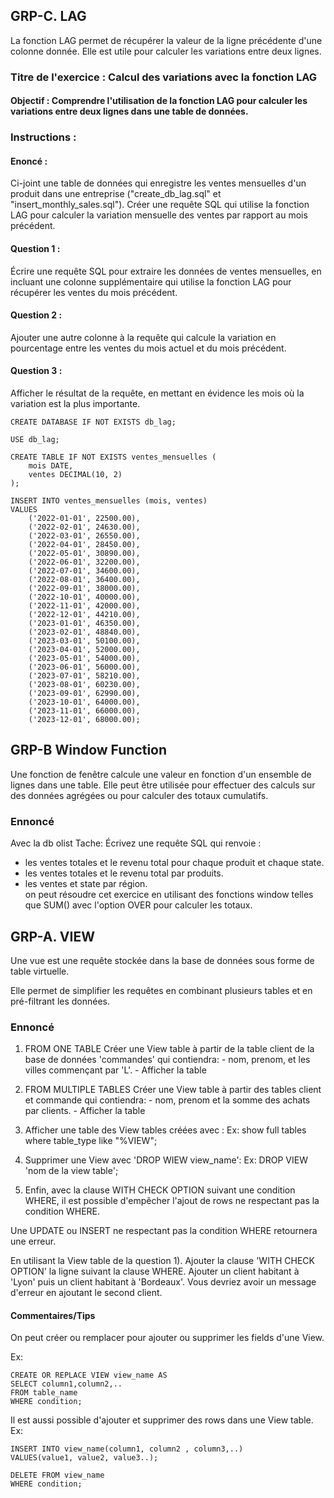 ## GRP-C. LAG
La fonction LAG permet de récupérer la valeur de la ligne précédente d'une colonne donnée.
Elle est utile pour calculer les variations entre deux lignes.


### Titre de l'exercice : Calcul des variations avec la fonction LAG

#### Objectif : Comprendre l'utilisation de la fonction LAG pour calculer les variations entre deux lignes dans une table de données.

### Instructions :

#### Enoncé : 
Ci-joint une table de données qui enregistre les ventes mensuelles d'un produit dans une entreprise ("create_db_lag.sql" et "insert_monthly_sales.sql").
Créer une requête SQL qui utilise la fonction LAG pour calculer la variation mensuelle des ventes par rapport au mois précédent.

#### Question 1 :
Écrire une requête SQL pour extraire les données de ventes mensuelles, en incluant une colonne supplémentaire 
qui utilise la fonction LAG pour récupérer les ventes du mois précédent.

#### Question 2 :
Ajouter une autre colonne à la requête qui calcule la variation en pourcentage entre les ventes du mois actuel et du mois précédent.

#### Question 3 :
Afficher le résultat de la requête, en mettant en évidence les mois où la variation est la plus importante.

```
CREATE DATABASE IF NOT EXISTS db_lag;

USE db_lag;

CREATE TABLE IF NOT EXISTS ventes_mensuelles (
    mois DATE,
    ventes DECIMAL(10, 2)
);
```

```
INSERT INTO ventes_mensuelles (mois, ventes)
VALUES
    ('2022-01-01', 22500.00),
    ('2022-02-01', 24630.00),
    ('2022-03-01', 26550.00),
    ('2022-04-01', 28450.00),
    ('2022-05-01', 30890.00),
    ('2022-06-01', 32200.00),
    ('2022-07-01', 34600.00),
    ('2022-08-01', 36400.00),
    ('2022-09-01', 38000.00),
    ('2022-10-01', 40000.00),
    ('2022-11-01', 42000.00),
    ('2022-12-01', 44210.00),
    ('2023-01-01', 46350.00),
    ('2023-02-01', 48840.00),
    ('2023-03-01', 50100.00),
    ('2023-04-01', 52000.00),
    ('2023-05-01', 54000.00),
    ('2023-06-01', 56000.00),
    ('2023-07-01', 58210.00),
    ('2023-08-01', 60230.00),
    ('2023-09-01', 62990.00),
    ('2023-10-01', 64000.00),
    ('2023-11-01', 66000.00),
    ('2023-12-01', 68000.00);
```

## GRP-B Window Function
Une fonction de fenêtre calcule une valeur en fonction d'un ensemble de lignes dans une table. Elle peut être utilisée pour effectuer des calculs sur des données agrégées ou pour calculer des totaux cumulatifs.

### Ennoncé
Avec la db olist  Tache:  Écrivez une requête SQL qui renvoie : 
- les ventes totales et le revenu total pour chaque produit et chaque state. 
- les ventes totales et le revenu total par produits.  
- les ventes et state par région.  
on peut résoudre cet exercice en utilisant des fonctions window telles que SUM() avec l'option OVER pour calculer les totaux.

## GRP-A. VIEW
Une vue est une requête stockée dans la base de données sous forme de table virtuelle. 

Elle permet de simplifier les requêtes en combinant plusieurs tables et en pré-filtrant les données.

### Ennoncé

1) FROM ONE TABLE
Créer une View table à partir de la table client de la base de données 'commandes' qui contiendra:
		- nom, prenom, et les villes commençant par 'L'.
		- Afficher la table

2) FROM MULTIPLE TABLES
Créer une View table à partir des tables client et commande qui contiendra:
		- nom, prenom et la somme des achats par clients. 
		- Afficher la table

3) Afficher une table des View tables créées avec :
Ex: show full tables where table_type like "%VIEW";

4) Supprimer une View avec 'DROP WIEW view_name':
Ex: DROP VIEW 'nom de la view table';

5) Enfin, avec la clause WITH CHECK OPTION suivant une condition WHERE,
il est possible d'empêcher l'ajout de rows ne respectant pas la condition WHERE.

Une UPDATE ou INSERT ne respectant pas la condition WHERE retournera une erreur.

En utilisant la View table de la question 1). Ajouter la clause 'WITH CHECK OPTION' la ligne suivant la clause WHERE.
Ajouter un client habitant à 'Lyon' puis un client habitant à 'Bordeaux'.
Vous devriez avoir un message d'erreur en ajoutant le second client.


#### Commentaires/Tips

On peut créer ou remplacer pour ajouter ou supprimer les fields d'une View.

Ex:
```
CREATE OR REPLACE VIEW view_name AS
SELECT column1,column2,..
FROM table_name
WHERE condition;
```

Il est aussi possible d'ajouter et supprimer des rows dans une View table.
Ex:
```
INSERT INTO view_name(column1, column2 , column3,..) 
VALUES(value1, value2, value3..);
```
```
DELETE FROM view_name
WHERE condition;
```
